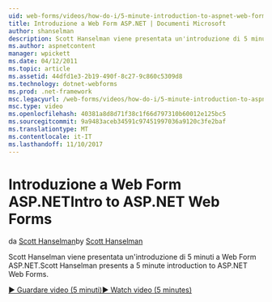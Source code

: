 ```yaml
---
uid: web-forms/videos/how-do-i/5-minute-introduction-to-aspnet-web-forms
title: Introduzione a Web Form ASP.NET | Documenti Microsoft
author: shanselman
description: Scott Hanselman viene presentata un'introduzione di 5 minuti a Web Form ASP.NET.
ms.author: aspnetcontent
manager: wpickett
ms.date: 04/12/2011
ms.topic: article
ms.assetid: 44dfd1e3-2b19-490f-8c27-9c860c5309d8
ms.technology: dotnet-webforms
ms.prod: .net-framework
msc.legacyurl: /web-forms/videos/how-do-i/5-minute-introduction-to-aspnet-web-forms
msc.type: video
ms.openlocfilehash: 40381a8d8d71f38c1f66d797310b60012e125bc5
ms.sourcegitcommit: 9a9483aceb34591c97451997036a9120c3fe2baf
ms.translationtype: MT
ms.contentlocale: it-IT
ms.lasthandoff: 11/10/2017
---
```

<a name="intro-to-aspnet-web-forms"></a><span data-ttu-id="97fe7-103">Introduzione a Web Form ASP.NET</span><span class="sxs-lookup"><span data-stu-id="97fe7-103">Intro to ASP.NET Web Forms</span></span>
====================
<span data-ttu-id="97fe7-104">da [Scott Hanselman](https://github.com/shanselman)</span><span class="sxs-lookup"><span data-stu-id="97fe7-104">by [Scott Hanselman](https://github.com/shanselman)</span></span>

<span data-ttu-id="97fe7-105">Scott Hanselman viene presentata un'introduzione di 5 minuti a Web Form ASP.NET.</span><span class="sxs-lookup"><span data-stu-id="97fe7-105">Scott Hanselman presents a 5 minute introduction to ASP.NET Web Forms.</span></span>

[<span data-ttu-id="97fe7-106">&#9654; Guardare video (5 minuti)</span><span class="sxs-lookup"><span data-stu-id="97fe7-106">&#9654; Watch video (5 minutes)</span></span>](https://channel9.msdn.com/Blogs/ASP-NET-Site-Videos/5-minute-introduction-to-aspnet-web-forms)
